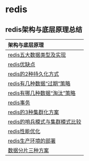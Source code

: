 # redis

## redis架构与底层原理总结

|架构与底层原理|
| :------ |
| [redis五大数据类型及实现](./redisdatatype/README.MD)|
| [redis优缺点](./redisweakness/README.MD)|
| [redis的2种持久化方式](./redisconsistence/README.MD)|
| [redis有几种数据“过期”策略](./redisexpire/README.MD)|
| [redis有哪几种数据“淘汰”策略](./redisout/README.MD)|
| [redis事务](./redistransaction/README.MD)|
| [redis的3种集群化方案](./rediscluster/README.MD)|
| [redis的哨兵模式与集群模式比较](./redisclusterdiff/README.MD)|
| [redis性能优化](./redisperformanceoptimization/README.MD)|
| [redis生产环境的部署](./redisproduct/README.MD)|
| [数据分片三种方案](./datasharding/README.MD)|



